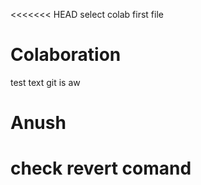 <<<<<<< HEAD
 select colab first file

 # Colaboration


   test text git is aw

  


   # Anush



  # check revert comand


